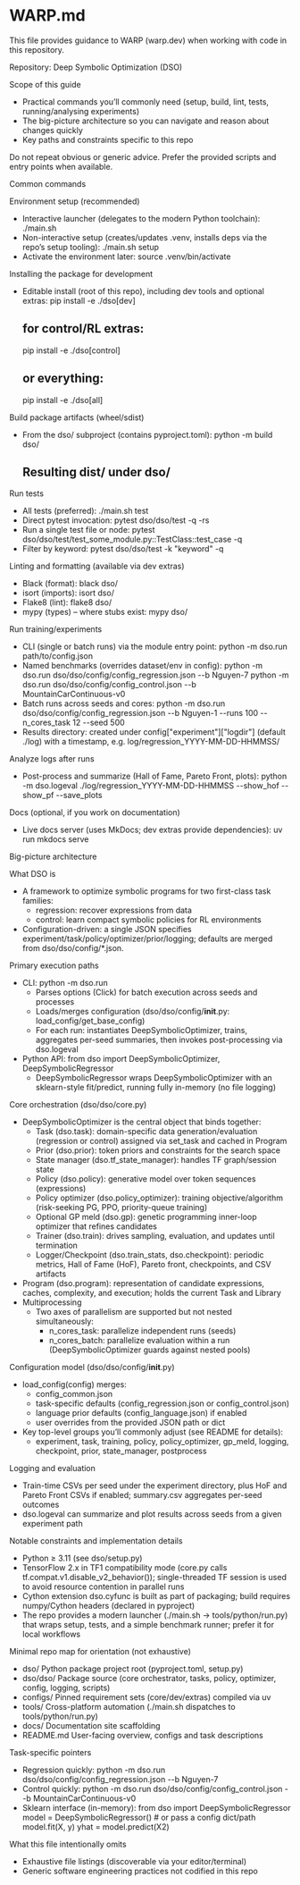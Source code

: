 # WARP.md

This file provides guidance to WARP (warp.dev) when working with code in this repository.

Repository: Deep Symbolic Optimization (DSO)

Scope of this guide

- Practical commands you’ll commonly need (setup, build, lint, tests, running/analysing experiments)
- The big-picture architecture so you can navigate and reason about changes quickly
- Key paths and constraints specific to this repo

Do not repeat obvious or generic advice. Prefer the provided scripts and entry points when available.

Common commands

Environment setup (recommended)

- Interactive launcher (delegates to the modern Python toolchain):
  ./main.sh
- Non-interactive setup (creates/updates .venv, installs deps via the repo’s setup tooling):
  ./main.sh setup
- Activate the environment later:
  source .venv/bin/activate

Installing the package for development

- Editable install (root of this repo), including dev tools and optional extras:
  pip install -e ./dso[dev]

  ## for control/RL extras:

  pip install -e ./dso[control]

  ## or everything:

  pip install -e ./dso[all]

Build package artifacts (wheel/sdist)

- From the dso/ subproject (contains pyproject.toml):
  python -m build dso/

  ## Resulting dist/ under dso/

Run tests

- All tests (preferred):
  ./main.sh test
- Direct pytest invocation:
  pytest dso/dso/test -q -rs
- Run a single test file or node:
  pytest dso/dso/test/test_some_module.py::TestClass::test_case -q
- Filter by keyword:
  pytest dso/dso/test -k "keyword" -q

Linting and formatting (available via dev extras)

- Black (format):
  black dso/
- isort (imports):
  isort dso/
- Flake8 (lint):
  flake8 dso/
- mypy (types) – where stubs exist:
  mypy dso/

Run training/experiments

- CLI (single or batch runs) via the module entry point:
  python -m dso.run path/to/config.json
- Named benchmarks (overrides dataset/env in config):
  python -m dso.run dso/dso/config/config_regression.json --b Nguyen-7
  python -m dso.run dso/dso/config/config_control.json --b MountainCarContinuous-v0
- Batch runs across seeds and cores:
  python -m dso.run dso/dso/config/config_regression.json --b Nguyen-1 --runs 100 --n_cores_task 12 --seed 500
- Results directory: created under config["experiment"]["logdir"] (default ./log) with a timestamp, e.g. log/regression_YYYY-MM-DD-HHMMSS/

Analyze logs after runs

- Post-process and summarize (Hall of Fame, Pareto Front, plots):
  python -m dso.logeval ./log/regression_YYYY-MM-DD-HHMMSS --show_hof --show_pf --save_plots

Docs (optional, if you work on documentation)

- Live docs server (uses MkDocs; dev extras provide dependencies):
  uv run mkdocs serve

Big-picture architecture

What DSO is

- A framework to optimize symbolic programs for two first-class task families:
  - regression: recover expressions from data
  - control: learn compact symbolic policies for RL environments
- Configuration-driven: a single JSON specifies experiment/task/policy/optimizer/prior/logging; defaults are merged from dso/dso/config/\*.json.

Primary execution paths

- CLI: python -m dso.run
  - Parses options (Click) for batch execution across seeds and processes
  - Loads/merges configuration (dso/dso/config/**init**.py: load_config/get_base_config)
  - For each run: instantiates DeepSymbolicOptimizer, trains, aggregates per-seed summaries, then invokes post-processing via dso.logeval
- Python API: from dso import DeepSymbolicOptimizer, DeepSymbolicRegressor
  - DeepSymbolicRegressor wraps DeepSymbolicOptimizer with an sklearn-style fit/predict, running fully in-memory (no file logging)

Core orchestration (dso/dso/core.py)

- DeepSymbolicOptimizer is the central object that binds together:
  - Task (dso.task): domain-specific data generation/evaluation (regression or control) assigned via set_task and cached in Program
  - Prior (dso.prior): token priors and constraints for the search space
  - State manager (dso.tf_state_manager): handles TF graph/session state
  - Policy (dso.policy): generative model over token sequences (expressions)
  - Policy optimizer (dso.policy_optimizer): training objective/algorithm (risk-seeking PG, PPO, priority-queue training)
  - Optional GP meld (dso.gp): genetic programming inner-loop optimizer that refines candidates
  - Trainer (dso.train): drives sampling, evaluation, and updates until termination
  - Logger/Checkpoint (dso.train_stats, dso.checkpoint): periodic metrics, Hall of Fame (HoF), Pareto front, checkpoints, and CSV artifacts
- Program (dso.program): representation of candidate expressions, caches, complexity, and execution; holds the current Task and Library
- Multiprocessing
  - Two axes of parallelism are supported but not nested simultaneously:
    - n_cores_task: parallelize independent runs (seeds)
    - n_cores_batch: parallelize evaluation within a run (DeepSymbolicOptimizer guards against nested pools)

Configuration model (dso/dso/config/**init**.py)

- load_config(config) merges:
  - config_common.json
  - task-specific defaults (config_regression.json or config_control.json)
  - language prior defaults (config_language.json) if enabled
  - user overrides from the provided JSON path or dict
- Key top-level groups you’ll commonly adjust (see README for details):
  - experiment, task, training, policy, policy_optimizer, gp_meld, logging, checkpoint, prior, state_manager, postprocess

Logging and evaluation

- Train-time CSVs per seed under the experiment directory, plus HoF and Pareto Front CSVs if enabled; summary.csv aggregates per-seed outcomes
- dso.logeval can summarize and plot results across seeds from a given experiment path

Notable constraints and implementation details

- Python ≥ 3.11 (see dso/setup.py)
- TensorFlow 2.x in TF1 compatibility mode (core.py calls tf.compat.v1.disable_v2_behavior()); single-threaded TF session is used to avoid resource contention in parallel runs
- Cython extension dso.cyfunc is built as part of packaging; build requires numpy/Cython headers (declared in pyproject)
- The repo provides a modern launcher (./main.sh → tools/python/run.py) that wraps setup, tests, and a simple benchmark runner; prefer it for local workflows

Minimal repo map for orientation (not exhaustive)

- dso/ Python package project root (pyproject.toml, setup.py)
- dso/dso/ Package source (core orchestrator, tasks, policy, optimizer, config, logging, scripts)
- configs/ Pinned requirement sets (core/dev/extras) compiled via uv
- tools/ Cross-platform automation (./main.sh dispatches to tools/python/run.py)
- docs/ Documentation site scaffolding
- README.md User-facing overview, configs and task descriptions

Task-specific pointers

- Regression quickly: python -m dso.run dso/dso/config/config_regression.json --b Nguyen-7
- Control quickly: python -m dso.run dso/dso/config/config_control.json --b MountainCarContinuous-v0
- Sklearn interface (in-memory):
  from dso import DeepSymbolicRegressor
  model = DeepSymbolicRegressor() # or pass a config dict/path
  model.fit(X, y)
  yhat = model.predict(X2)

What this file intentionally omits

- Exhaustive file listings (discoverable via your editor/terminal)
- Generic software engineering practices not codified in this repo
